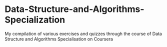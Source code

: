 # Data-Structure-and-Algorithms-Specialization

My compilation of various exercises and quizzes through the course of Data Structure and Algorithms Specialisation on Coursera
